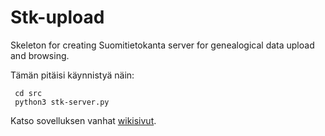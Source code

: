 # Stk-upload
Skeleton for creating Suomitietokanta server for genealogical data upload and browsing.

Tämän pitäisi käynnistyä näin:

     cd src
     python3 stk-server.py

Katso sovelluksen vanhat <a href="https://github.com/Taapeli/Persdemo/wiki">wikisivut</a>.
